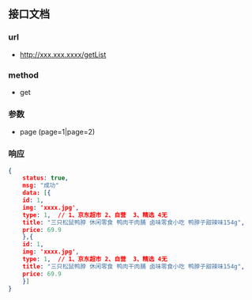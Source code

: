 
## 接口文档
### url
- http://xxx.xxx.xxxx/getList

### method 
- get 

### 参数 
- page    (page=1|page=2)

### 响应
``` json
{
    status: true,
    msg: "成功"
    data: [{
    id: 1,
    img: 'xxxx.jpg',
    type: 1,  // 1、京东超市 2、自营  3、精选 4无
    title: "三只松鼠鸭脖 休闲零食 鸭肉干肉脯 卤味零食小吃 鸭脖子甜辣味154g",
    price: 69.9
    },{
    id: 1,
    img: 'xxxx.jpg',
    type: 1,  // 1、京东超市 2、自营  3、精选 4无
    title: "三只松鼠鸭脖 休闲零食 鸭肉干肉脯 卤味零食小吃 鸭脖子甜辣味154g",
    price: 69.9
    }]
}
```